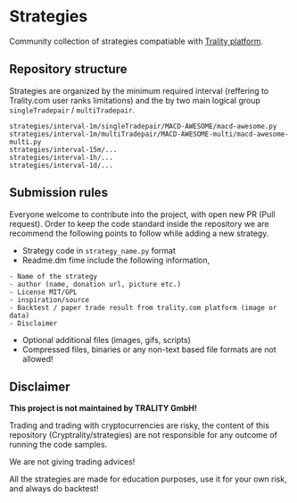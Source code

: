 # Strategies

Community collection of strategies compatiable with [Trality platform](https://www.trality.com/).

## Repository structure

Strategies are organized by the minimum required interval (reffering to Trality.com user ranks limitations) and the by two main logical group `singleTradepair` / `multiTradepair`. 

```
strategies/interval-1m/singleTradepair/MACD-AWESOME/macd-awesome.py
strategies/interval-1m/multiTradepair/MACD-AWESOME-multi/macd-awesome-multi.py
strategies/interval-15m/...
strategies/interval-1h/...
strategies/interval-1d/...
```

## Submission rules

Everyone welcome to contribute into the project, with open new PR (Pull request). Order to keep the code standard inside the repository we are recommend the following points to follow while adding a new strategy.

- Strategy code in `strategy_name.py` format
- Readme.dm fime include the following information,
````
- Name of the strategy
- author (name, donation url, picture etc.)
- License MIT/GPL
- inspiration/source
- Backtest / paper trade result from trality.com platform (image or data)
- Disclaimer
````
- Optional additional files (images, gifs, scripts)
- Compressed files, binaries or any non-text based file formats are not allowed!


## Disclaimer

**This project is not maintained by TRALITY GmbH!**

Trading and trading with cryptocurrencies are risky, the content of this repository (Cryptrality/strategies) are not responsible for any outcome of running the code samples. 

We are not giving trading advices!

All the strategies are made for education purposes, use it for your own risk, and always do backtest!
